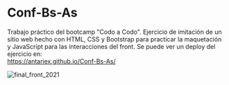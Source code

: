 # Conf-Bs-As
Trabajo práctico del bootcamp "Codo a Codo". Ejercicio de imitación de un sitio web hecho con HTML, CSS y Bootstrap para practicar la maquetación y JavaScript para las interacciones del front. Se puede ver un deploy del ejercicio en:
<br>
https://antariex.github.io/Conf-Bs-As/

![final_front_2021](https://user-images.githubusercontent.com/100479971/191152088-8203bcd8-1141-498c-a9d5-ff8a0118fa90.jpg)
